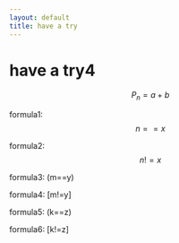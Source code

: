 ```yaml
---
layout: default
title: have a try
---
```


# have a try4


$$
P_{n} = a + b 
$$


formula1: $$n==x$$

formula2: $$n!=x$$

formula3: (m==y)

formula4: [m!=y]

formula5: \(k==z\)

formula6: \[k!=z\]


